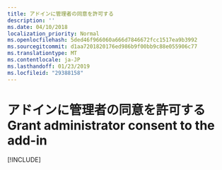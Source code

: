 ```yaml
---
title: アドインに管理者の同意を許可する
description: ''
ms.date: 04/10/2018
localization_priority: Normal
ms.openlocfilehash: 5ded46f966060a666d7846672fcc1517ea9b3992
ms.sourcegitcommit: d1aa7201820176ed986b9f00bb9c88e055906c77
ms.translationtype: MT
ms.contentlocale: ja-JP
ms.lasthandoff: 01/23/2019
ms.locfileid: "29388158"
---
```

# <a name="grant-administrator-consent-to-the-add-in"></a><span data-ttu-id="3b613-102">アドインに管理者の同意を許可する</span><span class="sxs-lookup"><span data-stu-id="3b613-102">Grant administrator consent to the add-in</span></span>

[!INCLUDE[](../includes/grant-admin-consent-to-an-add-in-include.md)]
